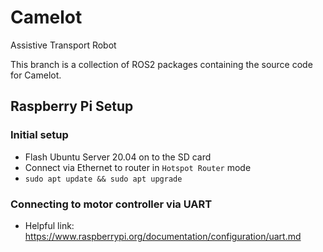 # Camelot
Assistive Transport Robot

This branch is a collection of ROS2 packages containing the source code for Camelot.

## Raspberry Pi Setup

### Initial setup
- Flash Ubuntu Server 20.04 on to the SD card
- Connect via Ethernet to router in `Hotspot Router` mode
- `sudo apt update && sudo apt upgrade`

### Connecting to motor controller via UART
- Helpful link: https://www.raspberrypi.org/documentation/configuration/uart.md
